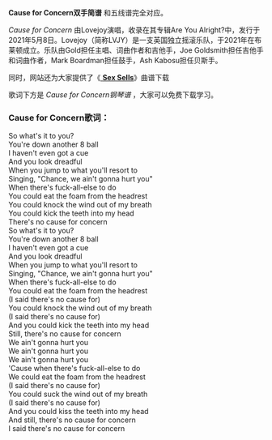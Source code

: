 

**Cause for Concern双手简谱** 和五线谱完全对应。

_Cause for Concern_ 由Lovejoy演唱，收录在其专辑Are You
Alright?中，发行于2021年5月8日。Lovejoy（简称LVJY）是一支英国独立摇滚乐队，于2021年在布莱顿成立。乐队由Gold担任主唱、词曲作者和吉他手，Joe
Goldsmith担任吉他手和词曲作者，Mark Boardman担任鼓手，Ash Kabosu担任贝斯手。

同时，网站还为大家提供了《[ **Sex Sells**](Music-13205-Sex-Sells-Lovejoy.html "Sex
Sells")》曲谱下载

歌词下方是 _Cause for Concern钢琴谱_ ，大家可以免费下载学习。

### Cause for Concern歌词：

So what's it to you?  
You're down another 8 ball  
I haven't even got a cue  
And you look dreadful  
When you jump to what you'll resort to  
Singing, "Chance, we ain't gonna hurt you"  
When there's fuck-all-else to do  
You could eat the foam from the headrest  
You could knock the wind out of my breath  
You could kick the teeth into my head  
There's no cause for concern  
So what's it to you?  
You're down another 8 ball  
I haven't even got a cue  
And you look dreadful  
When you jump to what you'll resort to  
Singing, "Chance, we ain't gonna hurt you"  
When there's fuck-all-else to do  
You could eat the foam from the headrest  
(I said there's no cause for)  
You could knock the wind out of my breath  
(I said there's no cause for)  
And you could kick the teeth into my head  
Still, there's no cause for concern  
We ain't gonna hurt you  
We ain't gonna hurt you  
We ain't gonna hurt you  
'Cause when there's fuck-all-else to do  
We could eat the foam from the headrest  
(I said there's no cause for)  
You could suck the wind out of my breath  
(I said there's no cause for)  
And you could kiss the teeth into my head  
And still, there's no cause for concern  
I said there's no cause for concern

